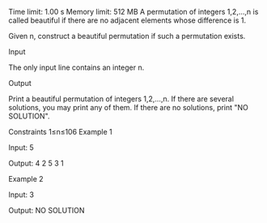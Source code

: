 Time limit: 1.00 s Memory limit: 512 MB
A permutation of integers 1,2,…,n is called beautiful if there are no adjacent elements whose difference is 1.

Given n, construct a beautiful permutation if such a permutation exists.

Input

The only input line contains an integer n.

Output

Print a beautiful permutation of integers 1,2,…,n. If there are several solutions, you may print any of them. If there are no solutions, print "NO SOLUTION".

Constraints
1≤n≤106
Example 1

Input:
5

Output:
4 2 5 3 1

Example 2

Input:
3

Output:
NO SOLUTION

